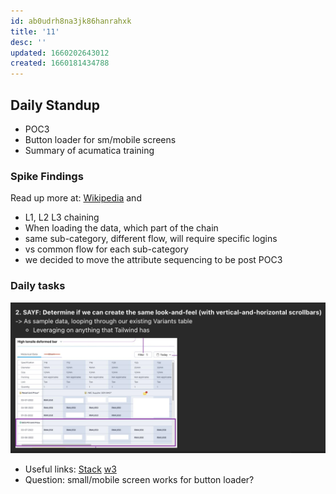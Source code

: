 ```yaml
---
id: ab0udrh8na3jk86hanrahxk
title: '11'
desc: ''
updated: 1660202643012
created: 1660181434788
---
```


## Daily Standup

- POC3
- Button loader for sm/mobile screens
- Summary of acumatica training

### Spike Findings
Read up more at: [Wikipedia](https://en.wikipedia.org/wiki/Spike_(software_development)) and 
- L1, L2 L3 chaining
- When loading the data, which part of the chain
- same sub-category, different flow, will require specific logins
- vs common flow for each sub-category
- we decided to move the attribute sequencing to be post POC3

### Daily tasks
![](./assets/images/11augtask.png)
- Useful links:
[Stack](https://stackoverflow.com/questions/3402295/html-table-with-horizontal-scrolling-first-column-fixed)
[w3](https://www.w3.org/WAI/tutorials/tables/one-header/)
- Question: small/mobile screen works for button loader?